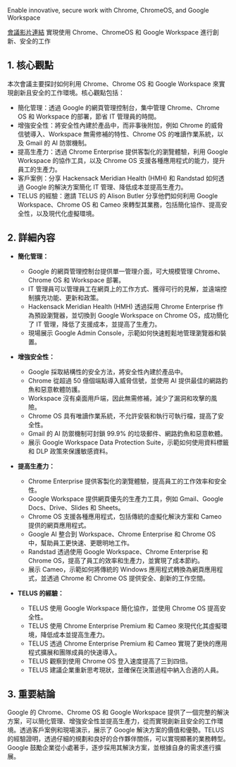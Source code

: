Enable innovative, secure work with Chrome, ChromeOS, and Google Workspace

[會議影片連結](https://www.youtube.com/watch?v=p_b40CuD5Gg)
實現使用 Chrome、ChromeOS 和 Google Workspace 進行創新、安全的工作

## 1. 核心觀點

本次會議主要探討如何利用 Chrome、Chrome OS 和 Google Workspace 來實現創新且安全的工作環境。核心觀點包括：

*   簡化管理：透過 Google 的網頁管理控制台，集中管理 Chrome、Chrome OS 和 Workspace 的部署，節省 IT 管理員的時間。
*   增強安全性：將安全性內建於產品中，而非事後附加，例如 Chrome 的威脅信號導入、Workspace 無需修補的特性、Chrome OS 的唯讀作業系統，以及 Gmail 的 AI 防禦機制。
*   提高生產力：透過 Chrome Enterprise 提供客製化的瀏覽體驗，利用 Google Workspace 的協作工具，以及 Chrome OS 支援各種應用程式的能力，提升員工的生產力。
*   客戶案例：分享 Hackensack Meridian Health (HMH) 和 Randstad 如何透過 Google 的解決方案簡化 IT 管理、降低成本並提高生產力。
*   TELUS 的經驗：邀請 TELUS 的 Alison Butler 分享他們如何利用 Google Workspace、Chrome OS 和 Cameo 來轉型其業務，包括簡化協作、提高安全性，以及現代化虛擬環境。

## 2. 詳細內容

*   **簡化管理：**
    *   Google 的網頁管理控制台提供單一管理介面，可大規模管理 Chrome、Chrome OS 和 Workspace 部署。
    *   IT 管理員可以管理員工在網頁上的工作方式、獲得可行的見解，並遠端控制擴充功能、更新和政策。
    *   Hackensack Meridian Health (HMH) 透過採用 Chrome Enterprise 作為預設瀏覽器，並切換到 Google Workspace on Chrome OS，成功簡化了 IT 管理，降低了支援成本，並提高了生產力。
    *   現場展示 Google Admin Console，示範如何快速輕鬆地管理瀏覽器和裝置。

*   **增強安全性：**
    *   Google 採取結構性的安全方法，將安全性內建於產品中。
    *   Chrome 從超過 50 億個端點導入威脅信號，並使用 AI 提供最佳的網路釣魚和惡意軟體防護。
    *   Workspace 沒有桌面用戶端，因此無需修補，減少了漏洞和攻擊的風險。
    *   Chrome OS 具有唯讀作業系統，不允許安裝和執行可執行檔，提高了安全性。
    *   Gmail 的 AI 防禦機制可封鎖 99.9% 的垃圾郵件、網路釣魚和惡意軟體。
    *   展示 Google Workspace Data Protection Suite，示範如何使用資料標籤和 DLP 政策來保護敏感資料。

*   **提高生產力：**
    *   Chrome Enterprise 提供客製化的瀏覽體驗，提高員工的工作效率和安全性。
    *   Google Workspace 提供網頁優先的生產力工具，例如 Gmail、Google Docs、Drive、Slides 和 Sheets。
    *   Chrome OS 支援各種應用程式，包括傳統的虛擬化解決方案和 Cameo 提供的網頁應用程式。
    *   Google AI 整合到 Workspace、Chrome Enterprise 和 Chrome OS 中，幫助員工更快速、更聰明地工作。
    *   Randstad 透過使用 Google Workspace、Chrome Enterprise 和 Chrome OS，提高了員工的效率和生產力，並實現了成本節約。
    *   展示 Cameo，示範如何將傳統的 Windows 應用程式轉換為網頁應用程式，並透過 Chrome 和 Chrome OS 提供安全、創新的工作空間。

*   **TELUS 的經驗：**
    *   TELUS 使用 Google Workspace 簡化協作，並使用 Chrome OS 提高安全性。
    *   TELUS 使用 Chrome Enterprise Premium 和 Cameo 來現代化其虛擬環境，降低成本並提高生產力。
    *   TELUS 透過 Chrome Enterprise Premium 和 Cameo 實現了更快的應用程式擴展和團隊成員的快速導入。
    *   TELUS 觀察到使用 Chrome OS 登入速度提高了三到四倍。
    *   TELUS 建議企業重新思考現狀，並確保在決策過程中納入合適的人員。

## 3. 重要結論

Google 的 Chrome、Chrome OS 和 Google Workspace 提供了一個完整的解決方案，可以簡化管理、增強安全性並提高生產力，從而實現創新且安全的工作環境。透過客戶案例和現場演示，展示了 Google 解決方案的價值和優勢。TELUS 的經驗證明，透過仔細的規劃和良好的合作夥伴關係，可以實現顯著的業務轉型。Google 鼓勵企業從小處著手，逐步採用其解決方案，並根據自身的需求進行擴展。
